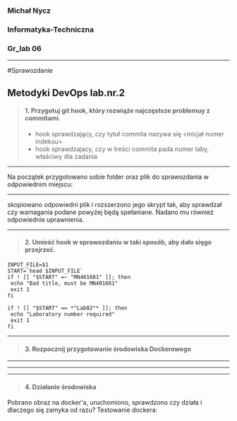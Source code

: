### Michał Nycz
### Informatyka-Techniczna
### Gr_lab 06


----
#Sprawozdanie
## Metodyki DevOps lab.nr.2

> #### 1. Przygotuj git hook, który rozwiąże najczęstsze problemuy z commitami.
> * hook sprawdzający, czy tytuł commita nazywa się <inicjał numer indeksu>
> * hook sprawdzajacy, czy w treści commita pada numer laby, właściwy dla zadania

----

Na początek przygotowano sobie folder oraz plik do sprawozdania w odpowiednim miejscu:

----
skopiowano odpowiedni plik i rozszerzono jego skrypt tak, aby sprawdzał czy wamagania podane powyżej będą spełaniane.
Nadano mu również odpowiednie uprawnienia.

----
> #### 2. Umieść hook w sprawozdaniu w taki sposób, aby dało sięgo przejrzeć.
```
INPUT_FILE=$1
START=`head $INPUT_FILE`
if ! [[ "$START" =~ "MN401681" ]]; then
 echo "Bad title, must be MN401681"
 exit 1
fi

if ! [[ "$START" == *"Lab02"* ]]; then
 echo "Laboratory number required"
 exit 1
fi
```
----
> #### 3. Rozpocznij przygotowanie środowiska Dockerowego
----
----
----
> #### 4. Działanie środowiska
Pobrano obraz na docker'a, uruchomiono, sprawdzono czy działa i dlaczego się zamyka od razu? Testowanie dockera:
